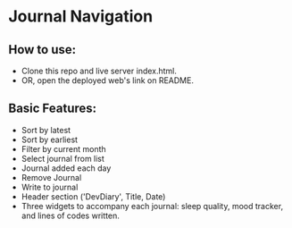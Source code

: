 # Journal Navigation
## How to use:
- Clone this repo and live server index.html.
- OR, open the deployed web's link on README.
## Basic Features:
- Sort by latest
- Sort by earliest
- Filter by current month
- Select journal from list
- Journal added each day
- Remove Journal
- Write to journal
- Header section ('DevDiary', Title, Date)
- Three widgets to accompany each journal: sleep quality, mood tracker, and lines of codes written. 

